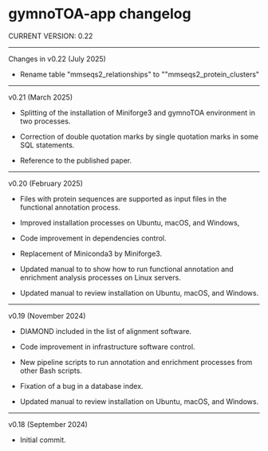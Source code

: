 # gymnoTOA-app changelog

CURRENT VERSION: 0.22

********************************************************************************

Changes in v0.22 (July 2025)

* Rename table "mmseqs2_relationships" to ""mmseqs2_protein_clusters"

********************************************************************************

v0.21 (March 2025)

* Splitting of the installation of Miniforge3 and gymnoTOA environment in two processes.

* Correction of double quotation marks by single quotation marks in some SQL statements.

* Reference to the published paper.

********************************************************************************

v0.20 (February 2025)

* Files with protein sequences are supported as input files in the functional annotation process.

* Improved installation processes on Ubuntu, macOS, and Windows,

* Code improvement in dependencies control.

* Replacement of Miniconda3 by Miniforge3.

* Updated manual to to show how to run functional annotation and enrichment analysis processes on Linux servers.

* Updated manual to review installation on Ubuntu, macOS, and Windows.

********************************************************************************

v0.19 (November 2024)

* DIAMOND included in the list of alignment software.

* Code improvement in infrastructure software control.

* New pipeline scripts to run annotation and enrichment processes from other Bash scripts.

* Fixation of a bug in a database index.

* Updated manual to review installation on Ubuntu, macOS, and Windows.

********************************************************************************

v0.18 (September 2024)

* Initial commit.
